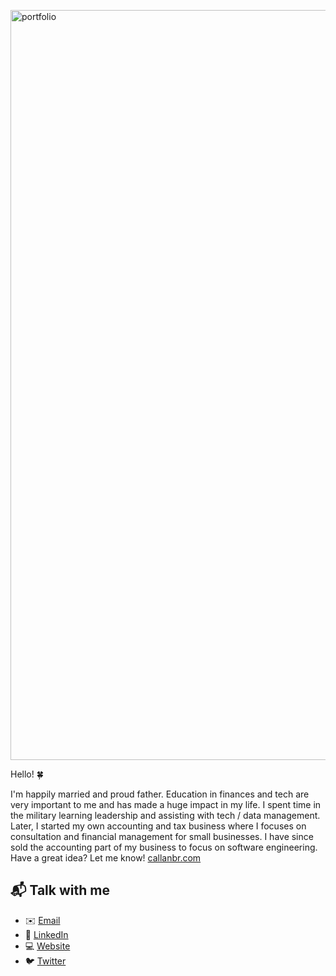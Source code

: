 <a href="https://www.callanbr.com" target="_blank"><img src="https://i.imgur.com/qEAHrpP.gif" align="center" alt="portfolio" width="1200" height="auto"></a>

<!-- [![Hello 🍀](https://i.imgur.com/qEAHrpP.gif)][1] -->

Hello! 🍀

I'm happily married and proud father. Education in finances and tech are very important to me and has made a huge impact in my life. I spent time in the military learning leadership and assisting with tech / data management. Later, I started my own accounting and tax business where I focuses on consultation and financial management for small businesses. I have since sold the accounting part of my business to focus on software engineering. Have a great idea? Let me know! [callanbr.com][1]

## 📬 Talk with me

  - ✉️ [Email][3]
  - 🏢 [LinkedIn][2]
  - 💻 [Website][1]
  - 🐦 [Twitter][4]

[1]: https://www.callanbr.com
[2]: https://www.linkedin.com/in/callanbr
[3]: mailto:callanbrg@gmail.com
[4]: https://twitter.com/Chrisallanb
